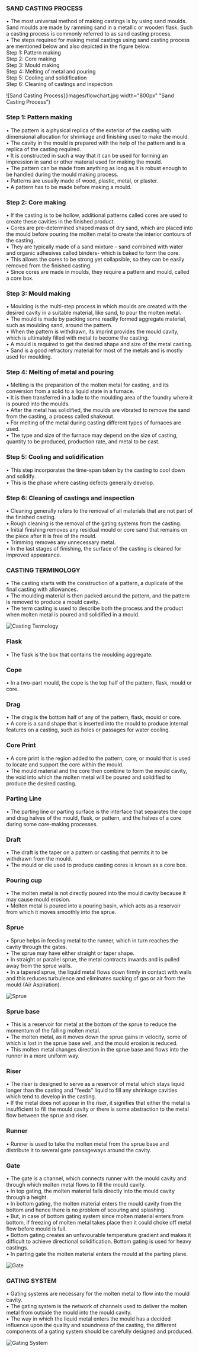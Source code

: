 ### SAND CASTING PROCESS
•	The most universal method of making castings is by using sand moulds. Sand moulds are made by ramming sand in a metallic or wooden flask. Such a casting process is commonly referred to as sand casting process.<br>
•	The steps required for making metal castings using sand casting process are mentioned below and also depicted in the figure below:<br>
Step 1: Pattern making<br>
Step 2: Core making<br>
Step 3: Mould making<br>
Step 4: Melting of metal and pouring<br>
Step 5: Cooling and solidification<br>
Step 6: Cleaning of castings and inspection

![Sand Casting Process](images/flowchart.jpg width="800px" "Sand Casting Process")

### Step 1: Pattern making<br>
•	The pattern is a physical replica of the exterior of the casting with dimensional allocation for shrinkage and finishing used to make the mould.<br>
•	The cavity in the mould is prepared with the help of the pattern and is a replica of the casting required.<br>
•	It is constructed in such a way that it can be used for forming an impression in sand or other material used for making the mould.<br>
•	The pattern can be made from anything as long as it is robust enough to be handled during the mould making process.<br>
•	Patterns are usually made of wood, plastic, metal, or plaster.<br>
•	A pattern has to be made before making a mould.

### Step 2: Core making<br>
•	If the casting is to be hollow, additional patterns called cores are used to create these cavities in the finished product.<br>
•	Cores are pre-determined shaped mass of dry sand, which are placed into the mould before pouring the molten metal to create the interior contours of the casting.<br>
•	They are typically made of a sand mixture - sand combined with water and organic adhesives called binders- which is baked to form the core.<br>
•	This allows the cores to be strong yet collapsible, so they can be easily removed from the finished casting.<br>
•	Since cores are made in moulds, they require a pattern and mould, called a core box.

### Step 3: Mould making<br>
•	Moulding is the multi-step process in which moulds are created with the desired cavity in a suitable material, like sand, to pour the molten metal.<br>
•	The mould is made by packing some readily formed aggregate material, such as moulding sand, around the pattern.<br>
•	When the pattern is withdrawn, its imprint provides the mould cavity, which is ultimately filled with metal to become the casting.<br>
•	A mould is required to get the desired shape and size of the metal casting.<br>
•	Sand is a good refractory material for most of the metals and is mostly used for moulding.

### Step 4: Melting of metal and pouring<br>
•	Melting is the preparation of the molten metal for casting, and its conversion from a solid to a liquid state in a furnace.<br>
•	It is then transferred in a ladle to the moulding area of the foundry where it is poured into the moulds.<br>
•	After the metal has solidified, the moulds are vibrated to remove the sand from the casting, a process called shakeout.<br>
•	For melting of the metal during casting different types of furnaces are used.<br>
•	The type and size of the furnace may depend on the size of casting, quantity to be produced, production rate, and metal to be cast.

### Step 5: Cooling and solidification<br>
•	This step incorporates the time-span taken by the casting to cool down and solidify.<br>
•	This is the phase where casting defects generally develop.<br>

### Step 6: Cleaning of castings and inspection<br>
•	Cleaning generally refers to the removal of all materials that are not part of the finished casting.<br>
•	Rough cleaning is the removal of the gating systems from the casting.<br>
•	Initial finishing removes any residual mould or core sand that remains on the piece after it is free of the mould.<br>
•	Trimming removes any unnecessary metal.<br>
•	In the last stages of finishing, the surface of the casting is cleaned for improved appearance.

### CASTING TERMINOLOGY<br>
•	The casting starts with the construction of a pattern, a duplicate of the final casting with allowances.<br>
•	The moulding material is then packed around the pattern, and the pattern is removed to produce a mould cavity.<br>
•	The term casting is used to describe both the process and the product when molten metal is poured and solidified in a mould.

![Casting Termology](images/casting.jpg "Casting Termology")

### Flask<br>
•	The flask is the box that contains the moulding aggregate.

### Cope<br>
•	In a two-part mould, the cope is the top half of the pattern, flask, mould or core.

### Drag<br>
•	The drag is the bottom half of any of the pattern, flask, mould or core.<br>
•	A core is a sand shape that is inserted into the mould to produce internal features on a casting, such as holes or passages for water cooling.

### Core Print<br>
•	A core print is the region added to the pattern, core, or mould that is used to locate and support the core within the mould.<br>
•	The mould material and the core then combine to form the mould cavity, the void into which the molten metal will be poured and solidified to produce the desired casting.

### Parting Line<br>
•	The parting line or parting surface is the interface that separates the cope and drag halves of the mould, flask, or pattern, and the halves of a core during some core-making processes.

### Draft<br>
•	The draft is the taper on a pattern or casting that permits it to be withdrawn from the mould.<br>
•	The mould or die used to produce casting cores is known as a core box.

### Pouring cup<br>
•	The molten metal is not directly poured into the mould cavity because it may cause mould erosion.<br>
•	Molten metal is poured into a pouring basin, which acts as a reservoir from which it moves smoothly into the sprue.

### Sprue<br>
•	Sprue helps in feeding metal to the runner, which in turn reaches the cavity through the gates.<br>
•	The sprue may have either straight or taper shape.<br>
•	In straight or parallel sprue, the metal contracts inwards and is pulled away from the sprue walls.<br>
•	In a tapered sprue, the liquid metal flows down firmly in contact with walls and this reduces turbulence and eliminates sucking of gas or air from the mould (Air Aspiration).

![Sprue](images/sprue.jpg "Sprue")

### Sprue base<br>
•	This is a reservoir for metal at the bottom of the sprue to reduce the momentum of the falling molten metal.<br>
•	The molten metal, as it moves down the sprue gains in velocity, some of which is lost in the sprue base well, and the mould erosion is reduced.<br>
•	This molten metal changes direction in the sprue base and flows into the runner in a more uniform way.

### Riser<br>
•	The riser is designed to serve as a reservoir of metal which stays liquid longer than the casting and "feeds" liquid to fill any shrinkage cavities which tend to develop in the casting.<br>
•	If the metal does not appear in the riser, it signifies that either the metal is insufficient to fill the mould cavity or there is some abstraction to the metal flow between the sprue and riser.

### Runner<br>
•	Runner is used to take the molten metal from the sprue base and distribute it to several gate passageways around the cavity.

### Gate<br>
•	The gate is a channel, which connects runner with the mould cavity and through which molten metal flows to fill the mould cavity.<br>
•	In top gating, the molten material falls directly into the mould cavity through a height.<br>
•	In bottom gating, the molten material enters the mould cavity from the bottom and hence there is no problem of scouring and splashing.<br>
•	But, in case of bottom gating system since molten material enters from bottom, if freezing of molten metal takes place then it could choke off metal flow before mould is full.<br>
•	Bottom gating creates an unfavourable temperature gradient and makes it difficult to achieve directional solidification. Bottom gating is used for heavy castings.<br>
•	In parting gate the molten material enters the mould at the parting plane.

![Gate](images/gate.jpg "Gate")

### GATING SYSTEM<br>
•	Gating systems are necessary for the molten metal to flow into the mould cavity.<br>
•	The gating system is the network of channels used to deliver the molten metal from outside the mould into the mould cavity.<br>
•	The way in which the liquid metal enters the mould has a decided influence upon the quality and soundness of the casting, the different components of a gating system should be carefully designed and produced.

![Gating System](images/gatingSystem.jpg "Gating System")
